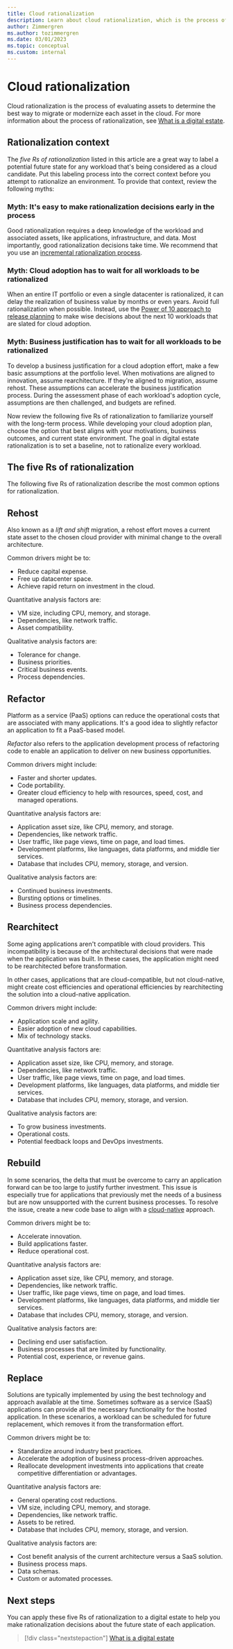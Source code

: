 ```yaml
---
title: Cloud rationalization
description: Learn about cloud rationalization, which is the process of evaluating assets to determine the best way to migrate or modernize each asset in the cloud.
author: Zimmergren
ms.author: tozimmergren
ms.date: 03/01/2023
ms.topic: conceptual
ms.custom: internal
---
```


# Cloud rationalization

Cloud rationalization is the process of evaluating assets to determine the best way to migrate or modernize each asset in the cloud. For more information about the process of rationalization, see [What is a digital estate](./index.md).

## Rationalization context

The *five Rs of rationalization* listed in this article are a great way to label a potential future state for any workload that's being considered as a cloud candidate. Put this labeling process into the correct context before you attempt to rationalize an environment. To provide that context, review the following myths:

### Myth: It's easy to make rationalization decisions early in the process

Good rationalization requires a deep knowledge of the workload and associated assets, like applications, infrastructure, and data. Most importantly, good rationalization decisions take time. We recommend that you use an [incremental rationalization process](./rationalize.md#incremental-rationalization).

### Myth: Cloud adoption has to wait for all workloads to be rationalized

When an entire IT portfolio or even a single datacenter is rationalized, it can delay the realization of business value by months or even years. Avoid full rationalization when possible. Instead, use the [Power of 10 approach to release planning](./rationalize.md#release-planning) to make wise decisions about the next 10 workloads that are slated for cloud adoption.

### Myth: Business justification has to wait for all workloads to be rationalized

To develop a business justification for a cloud adoption effort, make a few basic assumptions at the portfolio level. When motivations are aligned to innovation, assume rearchitecture. If they're aligned to migration, assume rehost. These assumptions can accelerate the business justification process. During the assessment phase of each workload's adoption cycle, assumptions are then challenged, and budgets are refined.

Now review the following five Rs of rationalization to familiarize yourself with the long-term process. While developing your cloud adoption plan, choose the option that best aligns with your motivations, business outcomes, and current state environment. The goal in digital estate rationalization is to set a baseline, not to rationalize every workload.

## The five Rs of rationalization

The following five Rs of rationalization describe the most common options for rationalization.

## Rehost

Also known as a *lift and shift* migration, a rehost effort moves a current state asset to the chosen cloud provider with minimal change to the overall architecture.

Common drivers might be to:

- Reduce capital expense.
- Free up datacenter space.
- Achieve rapid return on investment in the cloud.

Quantitative analysis factors are:

- VM size, including CPU, memory, and storage.
- Dependencies, like network traffic.
- Asset compatibility.

Qualitative analysis factors are:

- Tolerance for change.
- Business priorities.
- Critical business events.
- Process dependencies.

## Refactor

Platform as a service (PaaS) options can reduce the operational costs that are associated with many applications. It's a good idea to slightly refactor an application to fit a PaaS-based model.

*Refactor* also refers to the application development process of refactoring code to enable an application to deliver on new business opportunities.

Common drivers might include:

- Faster and shorter updates.
- Code portability.
- Greater cloud efficiency to help with resources, speed, cost, and managed operations.

Quantitative analysis factors are:

- Application asset size, like CPU, memory, and storage.
- Dependencies, like network traffic.
- User traffic, like page views, time on page, and load times.
- Development platforms, like languages, data platforms, and middle tier services.
- Database that includes CPU, memory, storage, and version.

Qualitative analysis factors are:

- Continued business investments.
- Bursting options or timelines.
- Business process dependencies.

## Rearchitect

Some aging applications aren't compatible with cloud providers. This incompatibility is because of the architectural decisions that were made when the application was built. In these cases, the application might need to be rearchitected before transformation.

In other cases, applications that are cloud-compatible, but not cloud-native, might create cost efficiencies and operational efficiencies by rearchitecting the solution into a cloud-native application.

Common drivers might include:

- Application scale and agility.
- Easier adoption of new cloud capabilities.
- Mix of technology stacks.

Quantitative analysis factors are:

- Application asset size, like CPU, memory, and storage.
- Dependencies, like network traffic.
- User traffic, like page views, time on page, and load times.
- Development platforms, like languages, data platforms, and middle tier services.
- Database that includes CPU, memory, storage, and version.

Qualitative analysis factors are:

- To grow business investments.
- Operational costs.
- Potential feedback loops and DevOps investments.

## Rebuild

In some scenarios, the delta that must be overcome to carry an application forward can be too large to justify further investment. This issue is especially true for applications that previously met the needs of a business but are now unsupported with the current business processes. To resolve the issue, create a new code base to align with a [cloud-native](https://azure.microsoft.com/overview/cloudnative/) approach.

Common drivers might be to:

- Accelerate innovation.
- Build applications faster.
- Reduce operational cost.

Quantitative analysis factors are:

- Application asset size, like CPU, memory, and storage.
- Dependencies, like network traffic.
- User traffic, like page views, time on page, and load times.
- Development platforms, like languages, data platforms, and middle tier services.
- Database that includes CPU, memory, storage, and version.

Qualitative analysis factors are:

- Declining end user satisfaction.
- Business processes that are limited by functionality.
- Potential cost, experience, or revenue gains.

## Replace

Solutions are typically implemented by using the best technology and approach available at the time. Sometimes software as a service (SaaS) applications can provide all the necessary functionality for the hosted application. In these scenarios, a workload can be scheduled for future replacement, which removes it from the transformation effort.

Common drivers might be to:

- Standardize around industry best practices.
- Accelerate the adoption of business process-driven approaches.
- Reallocate development investments into applications that create competitive differentiation or advantages.

Quantitative analysis factors are:

- General operating cost reductions.
- VM size, including CPU, memory, and storage.
- Dependencies, like network traffic.
- Assets to be retired.
- Database that includes CPU, memory, storage, and version.

Qualitative analysis factors are:

- Cost benefit analysis of the current architecture versus a SaaS solution.
- Business process maps.
- Data schemas.
- Custom or automated processes.

## Next steps

You can apply these five Rs of rationalization to a digital estate to help you make rationalization decisions about the future state of each application.

> [!div class="nextstepaction"]
> [What is a digital estate](./index.md)
